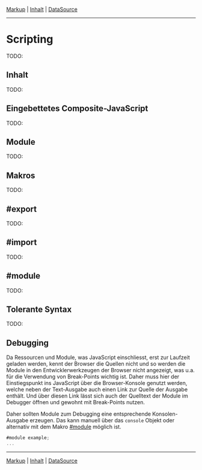 [Markup](markup.md) | [Inhalt](README.md#scripting) | [DataSource](datasource.md)
- - -

# Scripting

TODO:


## Inhalt

TODO:


## Eingebettetes Composite-JavaScript

TODO:


## Module

TODO:


## Makros

TODO:

## #export

TODO:

## #import

TODO:

## #module

TODO:

## Tolerante Syntax

TODO:


## Debugging

Da Ressourcen und Module, was JavaScript einschliesst, erst zur Laufzeit geladen
werden, kennt der Browser die Quellen nicht und so werden die Module in den
Entwicklerwerkzeugen der Browser nicht angezeigt, was u.a. f&uuml;r die
Verwendung von Break-Points wichtig ist. Daher muss hier der Einstiegspunkt ins
JavaScript &uuml;ber die Browser-Konsole genutzt werden, welche neben der
Text-Ausgabe auch einen Link zur Quelle der Ausgabe enth&auml;lt. Und &uuml;ber
diesen Link l&auml;sst sich auch der Quelltext der Module im Debugger
&ouml;ffnen und gewohnt mit Break-Points nutzen.

Daher sollten Module zum Debugging eine entsprechende Konsolen-Ausgabe erzeugen.
Das kann manuell &uuml;ber das `console` Objekt oder alternativ mit dem Makro
[#module](#module) m&ouml;glich ist.

```javascript
#module example;
...
```


- - -

[Markup](markup.md) | [Inhalt](README.md#scripting) | [DataSource](datasource.md)
